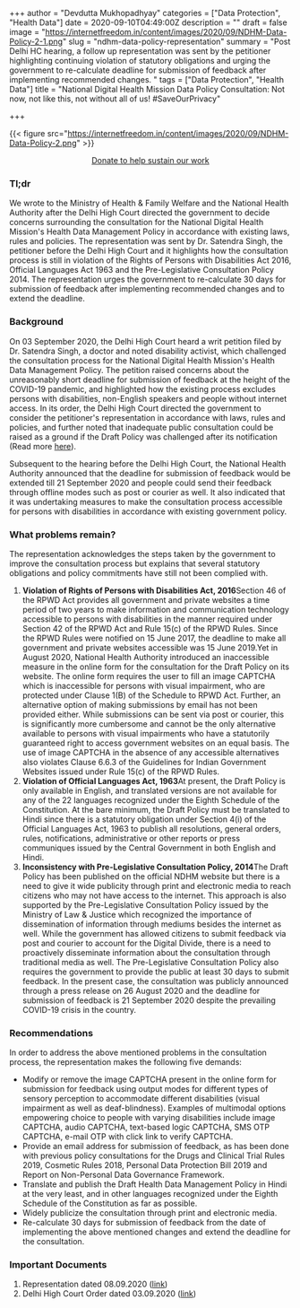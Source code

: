 +++
author = "Devdutta Mukhopadhyay"
categories = ["Data Protection", "Health Data"]
date = 2020-09-10T04:49:00Z
description = ""
draft = false
image = "https://internetfreedom.in/content/images/2020/09/NDHM-Data-Policy-2-1.png"
slug = "ndhm-data-policy-representation"
summary = "Post Delhi HC hearing, a follow up  representation was sent by the petitioner highlighting continuing violation of statutory obligations and urging the government to re-calculate deadline for submission of feedback after implementing recommended changes. "
tags = ["Data Protection", "Health Data"]
title = "National Digital Health Mission Data Policy Consultation: Not now, not like this, not without all of us! #SaveOurPrivacy"

+++


{{< figure src="https://internetfreedom.in/content/images/2020/09/NDHM-Data-Policy-2.png" >}}

<div style="text-align:center;">
    <a href="https://internetfreedom.in/donate/" class="button">Donate to help sustain our work</a>
</div>

### Tl;dr

We wrote to the Ministry of Health & Family Welfare and the National Health Authority after the Delhi High Court directed the government to decide concerns surrounding the consultation for the National Digital Health Mission's Health Data Management Policy in accordance with existing laws, rules and policies. The representation was sent by Dr. Satendra Singh, the petitioner before the Delhi High Court and it highlights how the consultation process is still in violation of the Rights of Persons with Disabilities Act 2016, Official Languages Act 1963 and the Pre-Legislative Consultation Policy 2014. The representation urges the government to re-calculate 30 days for submission of feedback after implementing recommended changes and to extend the deadline.

### Background

On 03 September 2020, the Delhi High Court heard a writ petition filed by Dr. Satendra Singh, a doctor and noted disability activist, which challenged the consultation process for the National Digital Health Mission's Health Data Management Policy. The petition raised concerns about the unreasonably short deadline for submission of feedback at the height of the COVID-19 pandemic, and highlighted how the existing process excludes persons with disabilities, non-English speakers and people without internet access. In its order, the Delhi High Court directed the government to consider the petitioner's representation in accordance with laws, rules and policies, and further noted that inadequate public consultation could be raised as a ground if the Draft Policy was challenged after its notification (Read more [here](https://internetfreedom.in/ndhm-data-policy-delhi-hc/)).

Subsequent to the hearing before the Delhi High Court, the National Health Authority announced that the deadline for submission of feedback would be extended till 21 September 2020 and people could send their feedback through offline modes such as post or courier as well. It also indicated that it was undertaking measures to make the consultation process accessible for persons with disabilities in accordance with existing government policy.

### What problems remain?

The representation acknowledges the steps taken by the government to improve the consultation process but explains that several statutory obligations and policy commitments have still not been complied with.

1. ****Violation of Rights of Persons with Disabilities Act, 2016****Section 46 of the RPWD Act provides all government and private websites a time period of two years to make information and communication technology accessible to persons with disabilities in the manner required under Section 42 of the RPWD Act and  Rule 15(c) of the RPWD Rules. Since the RPWD Rules were notified on 15 June 2017, the deadline to make all government and private websites accessible was 15 June 2019.Yet in August 2020, National Health Authority introduced an inaccessible measure in the online form for the consultation for the Draft Policy on its website. The online form requires the user to fill an image CAPTCHA which is inaccessible for persons with visual impairment, who are protected under Clause 1(B) of the Schedule to RPWD Act. Further, an alternative option of making submissions by email has not been provided either. While submissions can be sent via post or courier, this is significantly more cumbersome and cannot be the only alternative available to persons with visual impairments who have a statutorily guaranteed right to access government websites on an equal basis. The use of image CAPTCHA in the absence of any accessible alternatives also violates Clause 6.6.3 of the Guidelines for Indian Government Websites issued under Rule 15(c) of the RPWD Rules. 
2. ****Violation of Official Languages Act, 1963****At present, the Draft Policy is only available in English, and translated versions are not available for any of the 22 languages recognized under the Eighth Schedule of the Constitution. At the bare minimum, the Draft Policy must be translated to Hindi since there is a statutory obligation under Section 4(i) of the Official Languages Act, 1963 to publish all resolutions, general orders, rules, notifications, administrative or other reports or press communiques issued by the Central Government in both English and Hindi. 
3. ****Inconsistency with Pre-Legislative Consultation Policy, 2014****The Draft Policy has been published on the official NDHM website but there is a need to give it wide publicity through print and electronic media to reach citizens who may not have access to the internet. This approach is also supported by the Pre-Legislative Consultation Policy issued by the Ministry of Law & Justice which recognized the importance of dissemination of information through mediums besides the internet as well. While the government has allowed citizens to submit feedback via post and courier to account for the Digital Divide, there is a need to proactively disseminate information about the consultation through traditional media as well. The Pre-Legislative Consultation Policy also requires the government to provide the public at least 30 days to submit feedback. In the present case, the consultation was publicly announced through a press release on 26 August 2020 and the deadline for submission of feedback is 21 September 2020 despite the prevailing COVID-19 crisis in the country.

### Recommendations

In order to address the above mentioned problems in the consultation process, the representation makes the following five demands:

* Modify or remove the image CAPTCHA present in the online form for submission for feedback using output modes for different types of sensory perception to accommodate different disabilities (visual impairment as well as deaf-blindness). Examples of multimodal options empowering choice to people with varying disabilities include image CAPTCHA, audio CAPTCHA, text-based logic CAPTCHA, SMS OTP CAPTCHA, e-mail OTP with click link to verify CAPTCHA.
* Provide an email address for submission of feedback, as has been done with previous policy consultations for the Drugs and Clinical Trial Rules 2019, Cosmetic Rules 2018, Personal Data Protection Bill 2019 and Report on Non-Personal Data Governance Framework.
* Translate and publish the Draft Health Data Management Policy in Hindi at the very least, and in other languages recognized under the Eighth Schedule of the Constitution as far as possible.
* Widely publicize the consultation through print and electronic media.
* Re-calculate 30 days for submission of feedback from the date of implementing the above mentioned changes and extend the deadline for the consultation.

### Important Documents

1. Representation dated 08.09.2020 ([link](https://drive.google.com/file/d/1lDG86905959TyUpEa8P2A53g9AnLHoR8/view?usp=sharing))
2. Delhi High Court Order dated 03.09.2020 ([link](https://drive.google.com/file/d/1RdMEd1WBh22SqfptR7_N210bnFfFkA5v/view?usp=sharing))


